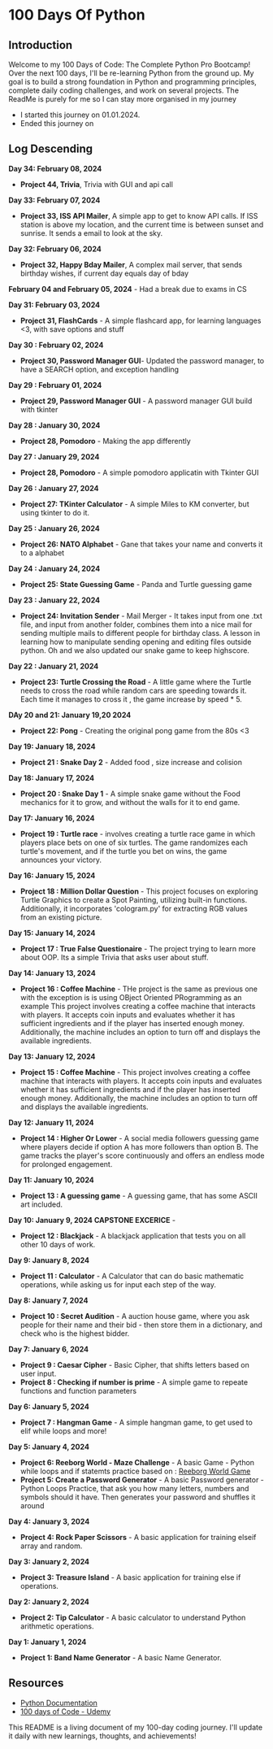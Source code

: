 # 100 Days Of Python

## Introduction
Welcome to my 100 Days of Code: The Complete Python Pro Bootcamp! Over the next 100 days, I'll be re-learning Python from the ground up. 
My goal is to build a strong foundation in Python and programming principles, complete daily coding challenges, and work on several projects.
The ReadMe is purely for me so I can stay more organised in my journey



- I started this journey on 01.01.2024.
- Ended this journey on 

## Log Descending

**Day 34: February 08, 2024**
- **Project 44, Trivia**, Trivia with GUI and api call

**Day 33: February 07, 2024**
- **Project 33, ISS API Mailer**, A simple app to get to know API calls. If ISS station is above my location, and the current time is between sunset and sunrise. It sends a email to look at the sky.

**Day 32: February 06, 2024**
- **Project 32, Happy Bday Mailer**, A complex mail server, that sends birthday wishes, if current day equals day of bday

**February 04 and February 05, 2024** - Had a break due to exams in CS

**Day 31: February 03, 2024**
- **Project 31, FlashCards** - A simple flashcard app, for learning languages <3, with save options and stuff

**Day 30 : February 02, 2024**
- **Project 30, Password Manager GUI**- Updated the password manager, to have a SEARCH option, and exception handling

**Day 29 : February 01, 2024**
- **Project 29, Password Manager GUI** - A password manager GUI build with tkinter

**Day 28 : January 30, 2024**
- **Project 28, Pomodoro** - Making the app differently

**Day 27 : January 29, 2024**
- **Project 28, Pomodoro** - A simple pomodoro applicatin with Tkinter GUI

**Day 26 : January 27, 2024**
- **Project 27: TKinter Calculator** - A simple Miles to KM converter, but using tkinter to do it.

**Day 25 : January 26, 2024**
- **Project 26: NATO Alphabet** - Gane that takes your name and converts it to a alphabet 

**Day 24 : January 24, 2024**
- **Project 25: State Guessing Game** - Panda and Turtle guessing game

**Day 23 : January 22, 2024**
- **Project 24: Invitation Sender** - Mail Merger - It takes input from one .txt file, and input from another folder, combines them into a nice mail for sending multiple mails to different people for birthday class. A lesson in learning how to manipulate sending opening and editing files outside python. Oh and we also updated our snake game to keep highscore.

**Day 22 : January 21, 2024**
- **Project 23: Turtle Crossing the Road** - A little game where the Turtle needs to cross the road while random cars are speeding towards it. Each time it manages to cross it , the game increase by speed * 5.

**DAy 20 and 21: January 19,20 2024**
- **Project 22: Pong** - Creating the original pong game from the 80s <3

**Day 19: January 18, 2024**
- **Project 21 : Snake Day 2** - Added food , size increase and colision

**Day 18: January 17, 2024**
- **Project 20 : Snake Day 1** - A simple snake game without the Food mechanics for it to grow, and without the walls for it to end game.

**Day 17: January 16, 2024**
- **Project 19 : Turtle race** - involves creating a turtle race game in which players place bets on one of six turtles. The game randomizes each turtle's movement, and if the turtle you bet on wins, the game announces your victory.
  
**Day 16: January 15, 2024**
- **Project 18 : Million Dollar Question** - This project focuses on exploring Turtle Graphics to create a Spot Painting, utilizing built-in functions. Additionally, it incorporates 'cologram.py' for extracting RGB values from an existing picture.

**Day 15: January 14, 2024**
- **Project 17 : True False Questionaire** - The project trying to learn more about OOP. Its a simple Trivia that asks user about stuff.

**Day 14: January 13, 2024**
- **Project 16 : Coffee Machine** -  THe project is the same as previous one with the exception is is using OBject Oriented PRogramming as an example This project involves creating a coffee machine that interacts with players. It accepts coin inputs and evaluates whether it has sufficient ingredients and if the player has inserted enough money. Additionally, the machine includes an option to turn off and displays the available ingredients.
  
**Day 13: January 12, 2024**
- **Project 15 : Coffee Machine** -  This project involves creating a coffee machine that interacts with players. It accepts coin inputs and evaluates whether it has sufficient ingredients and if the player has inserted enough money. Additionally, the machine includes an option to turn off and displays the available ingredients.

**Day 12: January 11, 2024**
- **Project 14 : Higher Or Lower** - A social media followers guessing game where players decide if option A has more followers than option B. The game tracks the player's score continuously and offers an endless mode for prolonged engagement.

**Day 11: January 10, 2024**
- **Project 13 : A guessing game** -  A guessing game, that has some ASCII art included.

**Day 10: January 9, 2024 CAPSTONE EXCERICE** -
- **Project 12 : Blackjack** -  A blackjack application that tests you on all other 10 days of work.

**Day 9: January 8, 2024** 
- **Project 11 : Calculator** - A Calculator that can do basic mathematic operations, while asking us for input each step of the way.

**Day 8: January 7, 2024**  
- **Project 10 : Secret Audition** - A auction house game, where you ask people for their name and their bid - then store them in a dictionary, and check who is the highest bidder.

**Day 7: January 6, 2024**  
- **Project 9 : Caesar Cipher** - Basic Cipher, that shifts letters based on user input.
- **Project 8 : Checking if number is prime** - A simple game to repeate functions and function parameters


**Day 6: January 5, 2024**
- **Project 7 : Hangman Game** - A simple hangman game, to get used to elif while loops and more!

**Day 5: January 4, 2024**
- **Project 6: Reeborg World - Maze Challenge** - A basic Game - Python while loops and if statemts practice based on : [Reeborg World Game](https://reeborg.ca/reeborg.html?lang=en&mode=python&menu=worlds%2Fmenus%2Freeborg_intro_en.json&name=Maze&url=worlds%2Ftutorial_en%2Fmaze1.json)
- **Project 5: Create a Password Generator** - A basic Password generator - Python Loops Practice, that ask you how many letters, numbers and symbols should it have. Then generates your password and shuffles it around

**Day 4: January 3, 2024**
- **Project 4: Rock Paper Scissors**  - A basic application for training elseif array and random.

**Day 3: January 2, 2024**
- **Project 3: Treasure Island**  - A basic application for training else if operations.

**Day 2: January 2, 2024**
- **Project 2: Tip Calculator**  - A basic calculator to understand Python arithmetic operations.

**Day 1: January 1, 2024**
- **Project 1: Band Name Generator** - A basic Name Generator.


  

  






  
## Resources
- [Python Documentation](https://docs.python.org/3/)
- [100 days of Code - Udemy](https://www.udemy.com/course/100-days-of-code/)


This README is a living document of my 100-day coding journey. I'll update it daily with new learnings, thoughts, and achievements!
